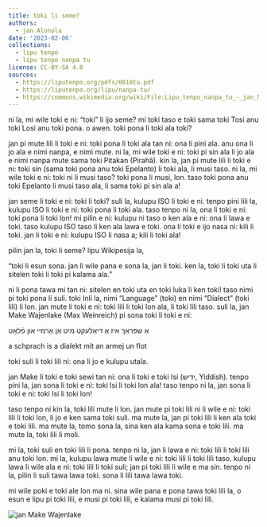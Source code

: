 ```yaml
---
title: toki li seme?
authors:
  - jan Alonola
date: '2023-02-06'
collections:
  - lipu tenpo
  - lipu tenpo nanpa tu
license: CC-BY-SA 4.0
sources:
  - https://liputenpo.org/pdfs/0018tu.pdf
  - https://liputenpo.org/lipu/nanpa-tu/
  - https://commons.wikimedia.org/wiki/File:Lipu_tenpo_nanpa_tu_-_jan_Make_Wajenlake.png
---
```


ni la, mi wile toki e ni: “toki” li ijo seme? mi toki taso e toki sama toki Tosi anu toki Losi anu toki pona. o awen. toki pona li toki ala toki?

jan pi mute lili li toki e ni: toki pona li toki ala tan ni: ona li pini ala. anu ona li jo ala e nimi nanpa, e nimi mute. ni la, mi wile toki e ni: toki pi sin ala li jo ala e nimi nanpa mute sama toki Pitakan (Pirahã). kin la, jan pi mute lili li toki e ni: toki sin (sama toki pona anu toki Epelanto) li toki ala, li musi taso. ni la, mi wile toki e ni: toki ni li musi taso? toki pona li musi, lon. taso toki pona anu toki Epelanto li musi taso ala, li sama toki pi sin ala a!

jan seme li toki e ni: toki li toki? suli la, kulupu ISO li toki e ni. tenpo pini lili la, kulupu ISO li toki e ni: toki pona li toki ala. taso tenpo ni la, ona li toki e ni: toki pona li toki lon! mi pilin e ni: kulupu ni taso o ken ala e ni: ona li lawa e toki. taso kulupu ISO taso li ken ala lawa e toki. ona li toki e ijo nasa ni: kili li toki. jan li toki e ni: kulupu ISO li nasa a; kili li toki ala!

pilin jan la, toki li seme? lipu Wikipesija la,

“toki li esun sona. jan li wile pana e sona la, jan li toki. ken la, toki li toki uta li sitelen toki li toki pi kalama ala.”

ni li pona tawa mi tan ni: sitelen en toki uta en toki luka li ken toki! taso nimi pi toki pona li suli. toki Inli la, nimi “Language” (toki) en nimi “Dialect” (toki lili) li lon. jan mute li toki e ni: toki lili li toki lon ala, li toki lili taso. suli la, jan Make Wajenlake (Max Weinreich) pi sona toki li toki e ni:

אַ שפּראַך איז אַ דיאַלעקט מיט אַן אַרמיי און פֿלאָט

a schprach is a dialekt mit an armej un flot

toki suli li toki lili ni: ona li jo e kulupu utala.

jan Make li toki e toki sewi tan ni: ona li toki e toki Isi (יִדיש, Yiddish). tenpo pini la, jan sona li toki e ni: toki Isi li toki lon ala! taso tenpo ni la, jan sona li toki e ni: toki Isi li toki lon!

taso tenpo ni kin la, toki lili mute li lon. jan mute pi toki lili ni li wile e ni: toki lili li toki lon, li jo e ken sama toki suli. ma mute la, jan pi toki lili li ken ala toki e toki lili. ma mute la, tomo sona la, sina ken ala kama sona e toki lili. ma mute la, toki lili li moli.

mi la, toki suli en toki lili li pona. tenpo ni la, jan li lawa e ni: toki lili li toki lili anu toki lon. mi la, kulupu lawa mute li wile e ni: toki lili li toki lili taso. kulupu lawa li wile ala e ni: toki lili li toki suli; jan pi toki lili li wile e ma sin. tenpo ni la, pilin li suli tawa lawa toki. sona li lili tawa lawa toki.

mi wile poki e toki ale lon ma ni. sina wile pana e pona tawa toki lili la, o esun e lipu pi toki lili, e musi pi toki lili, e kalama musi pi toki lili.

![jan Make Wajenlake](https://upload.wikimedia.org/wikipedia/commons/9/95/Lipu_tenpo_nanpa_tu_-_jan_Make_Wajenlake.png)
